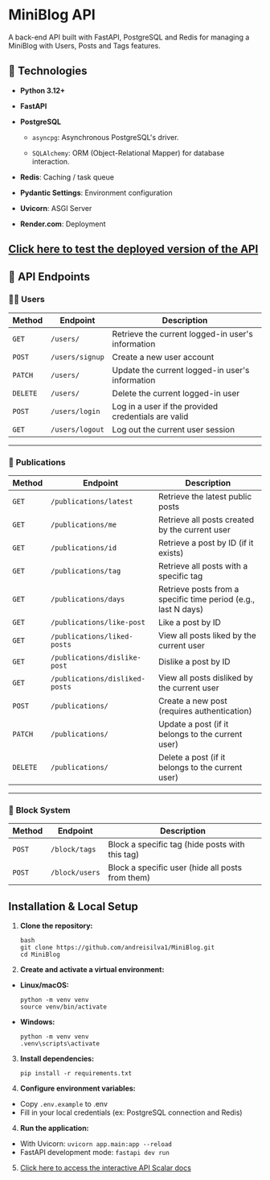 # MiniBlog API

A back-end API built with FastAPI, PostgreSQL and Redis for managing a MiniBlog with Users, Posts and Tags features.


## 🚀 Technologies

* **Python 3.12+**

* **FastAPI**

* **PostgreSQL**

  * `asyncpg`: Asynchronous PostgreSQL's driver.

  * `SQLAlchemy`: ORM (Object-Relational Mapper) for database interaction.

* **Redis**: Caching / task queue

* **Pydantic Settings**:  Environment configuration

* **Uvicorn**: ASGI Server

* **Render.com**: Deployment


 [Click here to test the deployed version of the API](https://miniblog-ckhn.onrender.com)
---


## 📘 API Endpoints

### 🧑‍💼 **Users**

| **Method** | **Endpoint**        | **Description** |
|------------|---------------------|------------------|
| `GET`      | `/users/`           | Retrieve the current logged-in user's information |
| `POST`     | `/users/signup`     | Create a new user account |
| `PATCH`    | `/users/`           | Update the current logged-in user's information |
| `DELETE`   | `/users/`           | Delete the current logged-in user |
| `POST`     | `/users/login`      | Log in a user if the provided credentials are valid |
| `GET`      | `/users/logout`     | Log out the current user session |

---

### 📝 **Publications**

| **Method** | **Endpoint**                  | **Description** |
|------------|-------------------------------|------------------|
| `GET`      | `/publications/latest`        | Retrieve the latest public posts |
| `GET`      | `/publications/me`            | Retrieve all posts created by the current user |
| `GET`      | `/publications/id`            | Retrieve a post by ID (if it exists) |
| `GET`      | `/publications/tag`           | Retrieve all posts with a specific tag |
| `GET`      | `/publications/days`          | Retrieve posts from a specific time period (e.g., last N days) |
| `GET`      | `/publications/like-post`     | Like a post by ID |
| `GET`      | `/publications/liked-posts`   | View all posts liked by the current user |
| `GET`      | `/publications/dislike-post`  | Dislike a post by ID |
| `GET`      | `/publications/disliked-posts`| View all posts disliked by the current user |
| `POST`     | `/publications/`              | Create a new post (requires authentication) |
| `PATCH`    | `/publications/`              | Update a post (if it belongs to the current user) |
| `DELETE`   | `/publications/`              | Delete a post (if it belongs to the current user) |

---

### 🚫 **Block System**

| **Method** | **Endpoint**        | **Description** |
|------------|---------------------|------------------|
| `POST`     | `/block/tags`       | Block a specific tag (hide posts with this tag) |
| `POST`     | `/block/users`      | Block a specific user (hide all posts from them) |

## Installation & Local Setup

1. **Clone the repository:**
	```
	bash
	git clone https://github.com/andreisilva1/MiniBlog.git
	cd MiniBlog
	```
	
2. **Create and activate a virtual environment:** 
* **Linux/macOS:** 
	```
	python -m venv venv
	source venv/bin/activate
	```

* **Windows:**
	```
	python -m venv venv
	.venv\scripts\activate
	```
  
 3. **Install dependencies:**
	```
	pip install -r requirements.txt
	```

3. **Configure environment variables:** 
* Copy `.env.example` to .env
 * Fill in your local credentials (ex: PostgreSQL connection and Redis)


4. **Run the application:**
 * With Uvicorn:  ``` uvicorn app.main:app --reload ``` 
 * FastAPI development mode: ``` fastapi dev run ``` 


5. [Click here to access the interactive API Scalar docs]([http://localhost:8000/)
